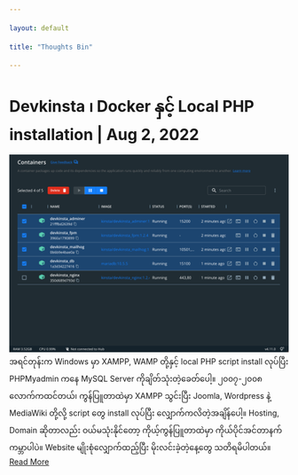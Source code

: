 ```yaml
---

layout: default

title: "Thoughts Bin"

---
```


# Devkinsta ၊ Docker နှင့် Local PHP installation | Aug 2, 2022
<img src="images/devkinsta.png" style="zoom:75%;"></img>
အရင်တုန်းက Windows မှာ XAMPP, WAMP တို့နှင့် local PHP script install လုပ်ပြီး PHPMyadmin ကနေ MySQL Server ကိုချိတ်သုံးတဲ့ခေတ်ပေါ့။ ၂၀၀၇-၂၀၀၈ လောက်ကထင်တယ်၊ ကွန်ပြူတာထဲမှာ XAMPP သွင်းပြီး Joomla, Wordpress နဲ့ MediaWiki တို့လို့ script တွေ install လုပ်ပြီး လျှောက်ကလိတဲ့အချိန်ပေါ့။ Hosting, Domain ဆိုတာလည်း ဝယ်မသုံးနိုင်တော့ ကိုယ့်ကွန်ပြူတာထဲမှာ ကိုယ်ပိုင်အင်တာနက်ကမ္ဘာပါပဲ။ Website မျိုးစုံလျှောက်ထည့်ပြီး မိုးလင်းခဲ့တဲ့နေ့တွေ သတိရမိပါတယ်။
[Read More](devkinsta-docker)
